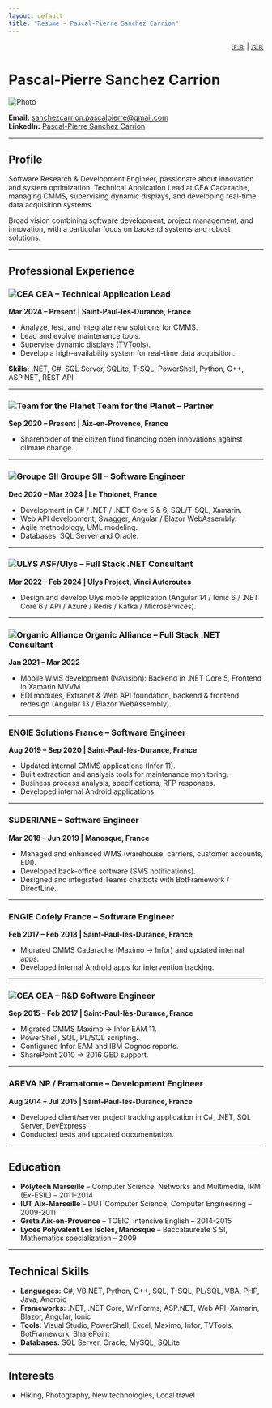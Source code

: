 ```yaml
---
layout: default
title: "Resume - Pascal-Pierre Sanchez Carrion"
---
```


<div align="right">
  <a href="/cv-github-pages/fr/">🇫🇷</a> | <a href="/cv-github-pages/en/">🇬🇧</a>
</div>

# Pascal-Pierre Sanchez Carrion

![Photo](https://media.licdn.com/dms/image/v2/D4D03AQHK3ysyWwVEDQ/profile-displayphoto-shrink_400_400/B4DZUtkcFKGcAg-/0/1740226282801?e=1759363200&v=beta&t=vQy2CkQfq-0eiXBzHFwJ8ZIt8XMiANBkUihQhb2dkYU)

**Email:** [sanchezcarrion.pascalpierre@gmail.com](mailto:sanchezcarrion.pascalpierre@gmail.com)  
**LinkedIn:** [Pascal-Pierre Sanchez Carrion](https://www.linkedin.com/in/pascalpierresanchezcarrion/)

---

## Profile

Software Research & Development Engineer, passionate about innovation and system optimization. Technical Application Lead at CEA Cadarache, managing CMMS, supervising dynamic displays, and developing real-time data acquisition systems.  

Broad vision combining software development, project management, and innovation, with a particular focus on backend systems and robust solutions.

---

## Professional Experience

### ![CEA](https://media.licdn.com/dms/image/v2/C4E0BAQEPVql0weI3Qg/company-logo_100_100/company-logo_100_100/0/1677003044696/cea_logo?e=1759363200&v=beta&t=6vXzkgq0MxwVTZKmDb9PCgeh1nbJCyE6UDw-NrUNFhI) CEA – Technical Application Lead
**Mar 2024 – Present | Saint-Paul-lès-Durance, France**

- Analyze, test, and integrate new solutions for CMMS.  
- Lead and evolve maintenance tools.  
- Supervise dynamic displays (TVTools).  
- Develop a high-availability system for real-time data acquisition.  

**Skills:** .NET, C#, SQL Server, SQLite, T-SQL, PowerShell, Python, C++, ASP.NET, REST API  

---

### ![Team for the Planet](https://media.licdn.com/dms/image/v2/C560BAQEa1RVp4n1JjA/company-logo_100_100/company-logo_100_100/0/1630586467289/time_for_the_planet_logo?e=1759968000&v=beta&t=0jnrufwqDZcT7nGnwTrNPhrjG8t0z0J5QPWick-prEM) Team for the Planet – Partner
**Sep 2020 – Present | Aix-en-Provence, France**

- Shareholder of the citizen fund financing open innovations against climate change.

---

### ![Groupe SII](https://media.licdn.com/dms/image/v2/C4E0BAQGQikS9Fd-3Kw/company-logo_100_100/company-logo_100_100/0/1631320379623?e=1759363200&v=beta&t=zzV0lDhCj966_UBcwMNeOIYPoY0BP35GW7-bwP-QVWE) Groupe SII – Software Engineer
**Dec 2020 – Mar 2024 | Le Tholonet, France**

- Development in C# / .NET / .NET Core 5 & 6, SQL/T-SQL, Xamarin.  
- Web API development, Swagger, Angular / Blazor WebAssembly.  
- Agile methodology, UML modeling.  
- Databases: SQL Server and Oracle.

---

### ![ULYS](https://media.licdn.com/dms/image/v2/D4E0BAQGHiCFf6cX4pQ/company-logo_100_100/company-logo_100_100/0/1714065518190/ulysfr_logo?e=1759968000&v=beta&t=Nd2DAVen7TOfloCLy0uSYCqQOS3O_j1reXbPOxMfjgQ) ASF/Ulys – Full Stack .NET Consultant
**Mar 2022 – Feb 2024 | Ulys Project, Vinci Autoroutes**

- Design and develop Ulys mobile application (Angular 14 / Ionic 6 / .NET Core 6 / API / Azure / Redis / Kafka / Microservices).

---

### ![Organic Alliance](https://media.licdn.com/dms/image/v2/C560BAQFsYtC65FVX8g/company-logo_100_100/company-logo_100_100/0/1630604263050/organic_alliance_logo?e=1759968000&v=beta&t=nI8fyV93PucyhD-x1yXMb599aUb1p9z7rvMO043cdjo) Organic Alliance – Full Stack .NET Consultant
**Jan 2021 – Mar 2022**

- Mobile WMS development (Navision): Backend in .NET Core 5, Frontend in Xamarin MVVM.  
- EDI modules, Extranet & Web API foundation, backend & frontend redesign (Angular 13 / Blazor WebAssembly).

---

### ENGIE Solutions France – Software Engineer
**Aug 2019 – Sep 2020 | Saint-Paul-lès-Durance, France**

- Updated internal CMMS applications (Infor 11).  
- Built extraction and analysis tools for maintenance monitoring.  
- Business process analysis, specifications, RFP responses.  
- Developed internal Android applications.

---

### SUDERIANE – Software Engineer
**Mar 2018 – Jun 2019 | Manosque, France**

- Managed and enhanced WMS (warehouse, carriers, customer accounts, EDI).  
- Developed back-office software (SMS notifications).  
- Designed and integrated Teams chatbots with BotFramework / DirectLine.

---

### ENGIE Cofely France – Software Engineer
**Feb 2017 – Feb 2018 | Saint-Paul-lès-Durance, France**

- Migrated CMMS Cadarache (Maximo → Infor) and updated internal apps.  
- Developed internal Android apps for intervention tracking.

---

### ![CEA](https://media.licdn.com/dms/image/v2/C4E0BAQEPVql0weI3Qg/company-logo_100_100/company-logo_100_100/0/1677003044696/cea_logo?e=1759363200&v=beta&t=6vXzkgq0MxwVTZKmDb9PCgeh1nbJCyE6UDw-NrUNFhI) CEA – R&D Software Engineer
**Sep 2015 – Feb 2017 | Saint-Paul-lès-Durance, France**

- Migrated CMMS Maximo → Infor EAM 11.  
- PowerShell, SQL, PL/SQL scripting.  
- Configured Infor EAM and IBM Cognos reports.  
- SharePoint 2010 → 2016 GED support.

---

### AREVA NP / Framatome – Development Engineer
**Aug 2014 – Jul 2015 | Saint-Paul-lès-Durance, France**

- Developed client/server project tracking application in C#, .NET, SQL Server, DevExpress.  
- Conducted tests and updated documentation.

---

## Education

- **Polytech Marseille** – Computer Science, Networks and Multimedia, IRM (Ex-ESIL) – 2011-2014  
- **IUT Aix-Marseille** – DUT Computer Science, Computer Engineering – 2009-2011  
- **Greta Aix-en-Provence** – TOEIC, intensive English – 2014-2015  
- **Lycée Polyvalent Les Iscles, Manosque** – Baccalaureate S SI, Mathematics specialization – 2009  

---

## Technical Skills

- **Languages:** C#, VB.NET, Python, C++, SQL, T-SQL, PL/SQL, VBA, PHP, Java, Android  
- **Frameworks:** .NET, .NET Core, WinForms, ASP.NET, Web API, Xamarin, Blazor, Angular, Ionic  
- **Tools:** Visual Studio, PowerShell, Excel, Maximo, Infor, TVTools, BotFramework, SharePoint  
- **Databases:** SQL Server, Oracle, MySQL, SQLite  

---

## Interests

- Hiking, Photography, New technologies, Local travel
